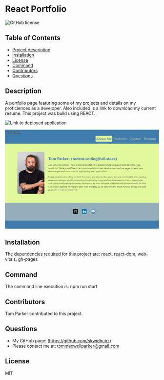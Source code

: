 
# React Portfolio
![GitHub license](https://img.shields.io/badge/license-MIT-blue)          
## Table of Contents                      
- [Project description](#description)
- [Installation](#installation)
- [License](#license)
- [Command](#command)
- [Contributors](#contributors)
- [Questions](#questions)
## Description
A portfolio page featuring some of my projects and details on my proficiences as a developer. Also included is a link to download my current resume. This project was build using REACT.

![Link to deployed application](https://skwidhubz.github.io/react-portfolio/)

![screenshot of profile page](/src/images/screenshot-demo.png "Portfolio Page Screenshot")

## Installation
The dependencies required for this project are: react, react-dom, web-vitals, gh-pages
## Command
The command line execution is: npm run start 
## Contributors
Tom Parker contributed to this project.
## Questions
- My GitHub page: (https://github.com/skwidhubz)
- Please contact me at: tommaxwellparker@gmail.com
## License
MIT
